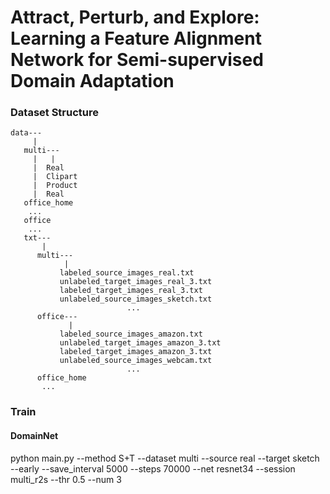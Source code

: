 # Attract, Perturb, and Explore: Learning a Feature Alignment Network for Semi-supervised Domain Adaptation


### Dataset Structure
```
data---
     |
   multi---
     |   |
     |  Real
     |  Clipart
     |  Product
     |  Real
   office_home
    ...
   office
    ...
   txt---
       | 
      multi---
            |
           labeled_source_images_real.txt
           unlabeled_target_images_real_3.txt
           labeled_target_images_real_3.txt         
           unlabeled_source_images_sketch.txt
                          ...
      office---
             |
           labeled_source_images_amazon.txt
           unlabeled_target_images_amazon_3.txt
           labeled_target_images_amazon_3.txt         
           unlabeled_source_images_webcam.txt
                          ...
      office_home
       ...
```

### Train
#### DomainNet 
python main.py --method S+T --dataset multi --source real --target sketch --early --save_interval 5000 --steps 70000 --net resnet34 --session multi_r2s --thr 0.5 --num 3
